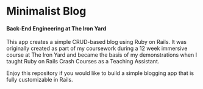# Minimalist Blog
#### Back-End Engineering at The Iron Yard

This app creates a simple CRUD-based blog using Ruby on Rails. It was originally created as part of my coursework during a 12 week immersive course at The Iron Yard and became the basis of my demonstrations when I taught Ruby on Rails Crash Courses as a Teaching Assistant. 

Enjoy this repository if you would like to build a simple blogging app that is fully customizable in Rails.
